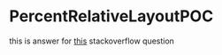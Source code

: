 # PercentRelativeLayoutPOC


this is answer for [this](http://stackoverflow.com/a/43546716/2148631) stackoverflow question 
